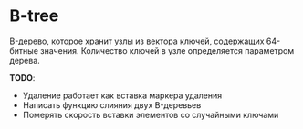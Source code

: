 # B-tree

B-дерево, которое хранит узлы из вектора ключей, содержащих 64-битные значения. Количество ключей в узле определяется параметром дерева.

**TODO**:
 - Удаление работает как вставка маркера удаления
 - Написать функцию слияния двух B-деревьев
 - Померять скорость вставки элементов со случайными ключами